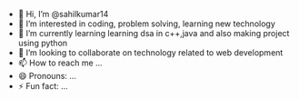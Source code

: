 - 👋 Hi, I’m @sahilkumar14
- 👀 I’m interested in coding, problem solving, learning new technology
- 🌱 I’m currently learning learning dsa in c++,java and also making project using python
- 💞️ I’m looking to collaborate on technology related to web development
- 📫 How to reach me ...
- 😄 Pronouns: ...
- ⚡ Fun fact: ...

<!---
sahilkumar14/sahilkumar14 is a ✨ special ✨ repository because its `README.md` (this file) appears on your GitHub profile.
You can click the Preview link to take a look at your changes.
--->
